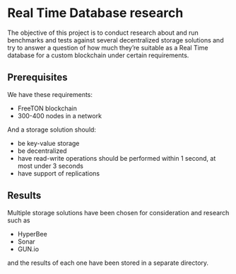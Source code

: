 # Real Time Database research

The objective of this project is to conduct research about and run benchmarks and tests against several decentralized storage solutions and try to answer a question of how much they’re suitable as a Real Time database for a custom blockchain under certain requirements.

## Prerequisites

We have these requirements:

  * FreeTON blockchain
  * 300-400 nodes in a network

And a storage solution should:

  * be key-value storage
  * be decentralized
  * have read-write operations should be performed within 1 second, at most under 3 seconds
  * have support of replications


## Results

Multiple storage solutions have been chosen for consideration and research such as

  * HyperBee
  * Sonar
  * GUN.io 

and the results of each one have been stored in a separate directory.